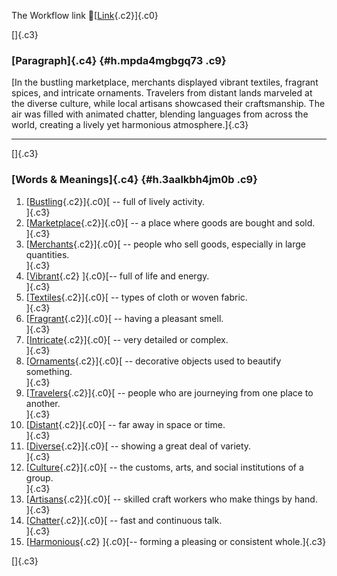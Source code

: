 The Workflow link
👏[[Link](https://www.google.com/url?q=http://www.google.com&sa=D&source=editors&ust=1755844984437841&usg=AOvVaw1Nj7CufpHE5H8rMreS3Vbp){.c2}]{.c0}

[]{.c3}

### [Paragraph]{.c4} {#h.mpda4mgbgq73 .c9}

[In the bustling marketplace, merchants displayed vibrant textiles,
fragrant spices, and intricate ornaments. Travelers from distant lands
marveled at the diverse culture, while local artisans showcased their
craftsmanship. The air was filled with animated chatter, blending
languages from across the world, creating a lively yet harmonious
atmosphere.]{.c3}

------------------------------------------------------------------------

[]{.c3}

### [Words & Meanings]{.c4} {#h.3aalkbh4jm0b .c9}

1.  [[Bustling](https://www.google.com/url?q=http://www.google.com&sa=D&source=editors&ust=1755844984438879&usg=AOvVaw05iT_eGjyeXjwQl0J0LVBw){.c2}]{.c0}[ --
    full of lively activity.\
    ]{.c3}
2.  [[Marketplace](https://www.google.com/url?q=http://www.google.com&sa=D&source=editors&ust=1755844984439072&usg=AOvVaw13VHQ05JOc5KC2am-YUQdw){.c2}]{.c0}[ --
    a place where goods are bought and sold.\
    ]{.c3}
3.  [[Merchants](https://www.google.com/url?q=http://www.google.com&sa=D&source=editors&ust=1755844984439252&usg=AOvVaw2CNG7knTe8dErLQs1yarS-){.c2}]{.c0}[ --
    people who sell goods, especially in large quantities.\
    ]{.c3}
4.  [[Vibrant](https://www.google.com/url?q=http://www.google.com&sa=D&source=editors&ust=1755844984439445&usg=AOvVaw01rrnH9KZS3MH_ply62dH0){.c2}
    ]{.c0}[-- full of life and energy.\
    ]{.c3}
5.  [[Textiles](https://www.google.com/url?q=http://www.google.com&sa=D&source=editors&ust=1755844984439596&usg=AOvVaw0wi4Z3WK9IZcyvaZQQOzOR){.c2}]{.c0}[ --
    types of cloth or woven fabric.\
    ]{.c3}
6.  [[Fragrant](https://www.google.com/url?q=http://www.google.com&sa=D&source=editors&ust=1755844984439756&usg=AOvVaw2ch3W3Z02hyIXKW5Fsfl8F){.c2}]{.c0}[ --
    having a pleasant smell.\
    ]{.c3}
7.  [[Intricate](https://www.google.com/url?q=http://www.google.com&sa=D&source=editors&ust=1755844984439911&usg=AOvVaw3YIX32BmPPV0CwotuHW3pt){.c2}]{.c0}[ --
    very detailed or complex.\
    ]{.c3}
8.  [[Ornaments](https://www.google.com/url?q=http://www.google.com&sa=D&source=editors&ust=1755844984440064&usg=AOvVaw0jDOhFqY31hFb5KzQU2N30){.c2}]{.c0}[ --
    decorative objects used to beautify something.\
    ]{.c3}
9.  [[Travelers](https://www.google.com/url?q=http://www.google.com&sa=D&source=editors&ust=1755844984440240&usg=AOvVaw14DqCqtU49q5QgKtK5h0H7){.c2}]{.c0}[ --
    people who are journeying from one place to another.\
    ]{.c3}
10. [[Distant](https://www.google.com/url?q=http://www.google.com&sa=D&source=editors&ust=1755844984440425&usg=AOvVaw3_sstwrmlBZmmAsfwR5Z6o){.c2}]{.c0}[ --
    far away in space or time.\
    ]{.c3}
11. [[Diverse](https://www.google.com/url?q=http://www.google.com&sa=D&source=editors&ust=1755844984440576&usg=AOvVaw1hdvi6Wa8NBZu5aZ2_lctl){.c2}]{.c0}[ --
    showing a great deal of variety.\
    ]{.c3}
12. [[Culture](https://www.google.com/url?q=http://www.google.com&sa=D&source=editors&ust=1755844984440734&usg=AOvVaw2ky0drVK2Ce-Enxi9qNk6B){.c2}]{.c0}[ --
    the customs, arts, and social institutions of a group.\
    ]{.c3}
13. [[Artisans](https://www.google.com/url?q=http://www.google.com&sa=D&source=editors&ust=1755844984440929&usg=AOvVaw3u2G7EdD1v7gGl7Hwn-jad){.c2}]{.c0}[ --
    skilled craft workers who make things by hand.\
    ]{.c3}
14. [[Chatter](https://www.google.com/url?q=http://www.google.com&sa=D&source=editors&ust=1755844984441133&usg=AOvVaw3zVqkyEzyfi99dOLmkwnAw){.c2}]{.c0}[ --
    fast and continuous talk.\
    ]{.c3}
15. [[Harmonious](https://www.google.com/url?q=http://www.google.com&sa=D&source=editors&ust=1755844984441288&usg=AOvVaw3J_I35tvFNBE60chd9JPdC){.c2}
    ]{.c0}[-- forming a pleasing or consistent whole.]{.c3}

[]{.c3}
